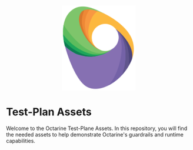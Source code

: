 <p align="center">
  <a href="https://octarinesec.com">
    <img src="./img/logo_only.png?raw=true" width="200"/>
  </a>
</p>

# Test-Plan Assets

Welcome to the Octarine Test-Plane Assets. In this repository, you will find the needed assets to help demonstrate Octarine's guardrails and runtime capabilities.

